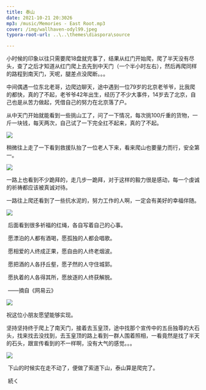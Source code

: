 ```yaml
---
title: 泰山
date: 2021-10-21 20:3026
mp3: /music/Memories - East Root.mp3
cover: /img/wallhaven-odyl99.jpeg
typora-root-url: ..\..\themes\diaspora\source

---
```


​	小时候的印象以往只需要爬18盘就完事了，结果从红门开始爬，爬了半天没有尽头，查了之后才知道从红门爬上去先到中天门（一个半小时左右），然后再爬同样的路程到南天门，天呢，腿差点没爬断。。。

​	中间偶遇一位东北老哥，边爬边聊天，途中遇到一位79岁的北京老爷爷，比我爬的都快，真的了不起，老爷爷42年出生，经历了不少大事件，14岁去了北京，自己也是从苦力做起，凭借自己的努力在北京落了户。

​	从中天门开始就能看到一些挑山工了，问了一下情况，每次挑100斤重的货物，一斤一块钱，每天两次，自己试了一下完全扛不起来，真的了不起。

<img src="../../themes/diaspora/source/img/taishan/IMG_0814.JPG"></img>

​	稍微往上走了一下看到救援队抬了一位老人下来，看来爬山也要量力而行，安全第一。

<img src="../../themes/diaspora/source/img/taishan/IMG_0788.JPG"></img>

​	一路上也看到不少跪拜的，走几步一跪拜，对于这样的毅力很是感动，每一个虔诚的祈祷都应该被真诚对待。

​	一路往上爬还看到了一些抗水泥的，努力工作的人啊，一定会有美好的幸福伴随。

<img src="../../themes/diaspora/source/img/taishan/IMG_0780.JPG"></img>

​	后面看到很多祈福的红绳，各自写着自己的心事。

​	愿漂泊的人都有酒喝，愿孤独的人都会唱歌。

​	愿相爱的人终成正果，愿自由的人终老烟波。

​	愿把酒的人各抒丘壑，愿孑然的人守住城郭。

​	愿执着的人各得其所，愿放逐的人终获解脱。

​																		——摘自《网易云》

<img src="../../themes/diaspora/source/img/taishan/IMG_0802.JPG"></img>

祝这位小朋友愿望能够实现。

​	坚持坚持终于爬上了南天门，接着去玉皇顶，途中找那个宣传中的五岳独尊的大石头，找来找去没找到，去玉皇顶的路上看到一群人围着照相，一看竟然是找了半天的石头，跟宣传看到的不一样啊，没有大气的感觉。。。

<img src="../../themes/diaspora/source/img/taishan/IMG_0859.JPG"></img>

​	下山的时候实在走不动了，便做了索道下山，泰山算是爬完了。

​	続く